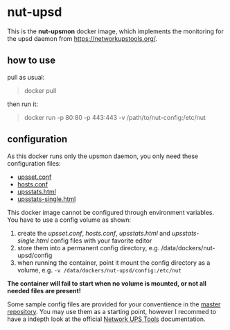 # nut-upsd

This is the **nut-upsmon** docker image, which implements the monitoring for the upsd daemon from https://networkupstools.org/.

## how to use

pull as usual:

> docker pull

then run it:

> docker run -p 80:80 -p 443:443 -v /path/to/nut-config:/etc/nut <name-tbd> 


## configuration

As this docker runs only the upsmon daemon, 
you only need these configuration files:

* [upsset.conf](https://networkupstools.org/docs/man/upsset.conf.html)
* [hosts.conf](https://networkupstools.org/docs/man/hosts.conf.html)
* [upsstats.html](https://networkupstools.org/docs/man/upsstats.html.html)
* [upsstats-single.html](https://networkupstools.org/docs/man/upsstats.html.html)

This docker image cannot be configured through environment variables.
You have to use a config volume as shown:

1. create the *upsset.conf*, *hosts.conf*, *upsstats.html* and *upsstats-single.html* config files with your favorite editor
2. store them into a permanent config directory, e.g. /data/dockers/nut-upsd/config
3. when running the container, point it mount the config directory as a volume, e.g.
   `-v /data/dockers/nut-upsd/config:/etc/nut`

**The container will fail to start when no volume is mounted, or not all needed files are present!**

Some sample config files are provided for your conventience in the [master repository](https://github.com/gpdm/nut/tree/master/nut-webui/files/etc/nut).
You may use them as a starting point, however I recommed to have a indepth look at the official
[Network UPS Tools](https://networkupstools.org/) documentation.

